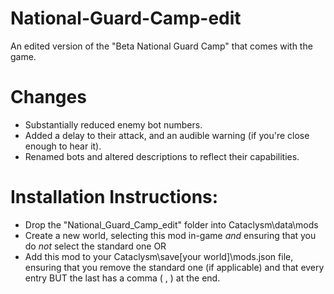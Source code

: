 # National-Guard-Camp-edit
An edited version of the "Beta National Guard Camp" that comes with the game.

# Changes
* Substantially reduced enemy bot numbers.
* Added a delay to their attack, and an audible warning (if you're close enough to hear it).
* Renamed bots and altered descriptions to reflect their capabilities.


# Installation Instructions:

* Drop the "National_Guard_Camp_edit" folder into Cataclysm\data\mods
* Create a new world, selecting this mod in-game *and* ensuring that you do *not* select the standard one OR
* Add this mod to your Cataclysm\save[your world]\mods.json file, ensuring that you remove the standard one (if applicable) and that every entry BUT the last has a comma ( , ) at the end.
